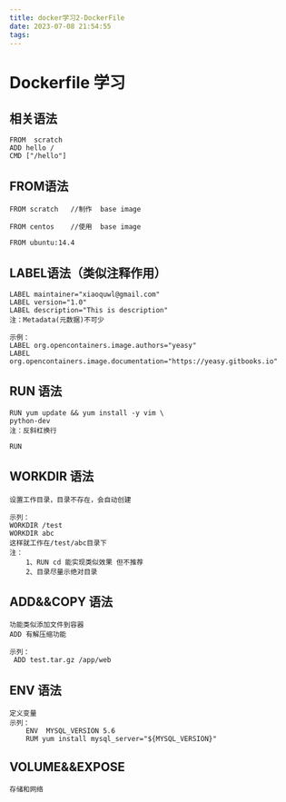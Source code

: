 ```yaml
---
title: docker学习2-DockerFile
date: 2023-07-08 21:54:55
tags:
---
```


# Dockerfile 学习


## 相关语法

	FROM  scratch
	ADD hello /
	CMD ["/hello"]


## FROM语法

	FROM scratch   //制作  base image

	FROM centos    //使用  base image

	FROM ubuntu:14.4

## LABEL语法（类似注释作用）

	LABEL maintainer="xiaoquwl@gmail.com"
	LABEL version="1.0"
	LABEL description="This is description"
	注：Metadata(元数据)不可少

    示例：
    LABEL org.opencontainers.image.authors="yeasy"
    LABEL org.opencontainers.image.documentation="https://yeasy.gitbooks.io"


## RUN 语法

	RUN yum update && yum install -y vim \
	python-dev 
	注：反斜杠换行

	RUN


## WORKDIR 语法
    设置工作目录，目录不存在，会自动创建

    示列：
    WORKDIR /test
    WORKDIR abc
    这样就工作在/test/abc目录下
    注：
        1、RUN cd 能实现类似效果 但不推荐
        2、目录尽量示绝对目录

## ADD&&COPY 语法

    功能类似添加文件到容器
    ADD 有解压缩功能

    示列：
     ADD test.tar.gz /app/web
    
## ENV 语法
    
    定义变量
    示列：
        ENV  MYSQL_VERSION 5.6
        RUM yum install mysql_server="${MYSQL_VERSION}"


## VOLUME&&EXPOSE
    存储和网络



